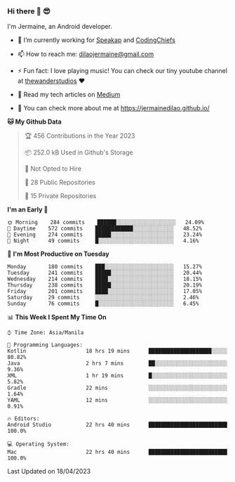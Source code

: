 ### Hi there 👋 😎
I'm Jermaine, an Android developer.

- 🔭 I’m currently working for [Speakap](https://www.speakap.com/) and [CodingChiefs](https://codingchiefs.com/en/)

- 📫 How to reach me: dilaojermaine@gmail.com

- ⚡ Fun fact: I love playing music! You can check our tiny youtube channel at [thewanderstudios](https://www.youtube.com/thewanderstudios) ♥️

- 📖 Read my tech articles on [Medium](https://jermainedilao.medium.com/)

- 👀 You can check more about me at https://jermainedilao.github.io/

<!--
**jermainedilao/jermainedilao** is a ✨ _special_ ✨ repository because its `README.md` (this file) appears on your GitHub profile.

Here are some ideas to get you started:

- 🔭 I’m currently working on ...
- 🌱 I’m currently learning ...
- 👯 I’m looking to collaborate on ...
- 🤔 I’m looking for help with ...
- 💬 Ask me about ...
- 📫 How to reach me: ...
- 😄 Pronouns: ...
- ⚡ Fun fact: ...
-->

<!--START_SECTION:waka-->
**🐱 My Github Data** 

> 🏆 456 Contributions in the Year 2023
 > 
> 📦 252.0 kB Used in Github's Storage 
 > 
> 🚫 Not Opted to Hire
 > 
> 📜 28 Public Repositories 
 > 
> 🔑 15 Private Repositories  
 > 
**I'm an Early 🐤** 

```text
🌞 Morning    284 commits    ██████░░░░░░░░░░░░░░░░░░░   24.09% 
🌆 Daytime    572 commits    ████████████░░░░░░░░░░░░░   48.52% 
🌃 Evening    274 commits    █████░░░░░░░░░░░░░░░░░░░░   23.24% 
🌙 Night      49 commits     █░░░░░░░░░░░░░░░░░░░░░░░░   4.16%

```
📅 **I'm Most Productive on Tuesday** 

```text
Monday       180 commits    ███░░░░░░░░░░░░░░░░░░░░░░   15.27% 
Tuesday      241 commits    █████░░░░░░░░░░░░░░░░░░░░   20.44% 
Wednesday    214 commits    ████░░░░░░░░░░░░░░░░░░░░░   18.15% 
Thursday     238 commits    █████░░░░░░░░░░░░░░░░░░░░   20.19% 
Friday       201 commits    ████░░░░░░░░░░░░░░░░░░░░░   17.05% 
Saturday     29 commits     ░░░░░░░░░░░░░░░░░░░░░░░░░   2.46% 
Sunday       76 commits     █░░░░░░░░░░░░░░░░░░░░░░░░   6.45%

```


📊 **This Week I Spent My Time On** 

```text
⌚︎ Time Zone: Asia/Manila

💬 Programming Languages: 
Kotlin                   18 hrs 19 mins      ████████████████████░░░░░   80.82% 
Java                     2 hrs 7 mins        ██░░░░░░░░░░░░░░░░░░░░░░░   9.36% 
XML                      1 hr 19 mins        █░░░░░░░░░░░░░░░░░░░░░░░░   5.82% 
Gradle                   22 mins             ░░░░░░░░░░░░░░░░░░░░░░░░░   1.64% 
YAML                     12 mins             ░░░░░░░░░░░░░░░░░░░░░░░░░   0.91%

🔥 Editors: 
Android Studio           22 hrs 40 mins      █████████████████████████   100.0%

💻 Operating System: 
Mac                      22 hrs 40 mins      █████████████████████████   100.0%

```


 Last Updated on 18/04/2023
<!--END_SECTION:waka-->
